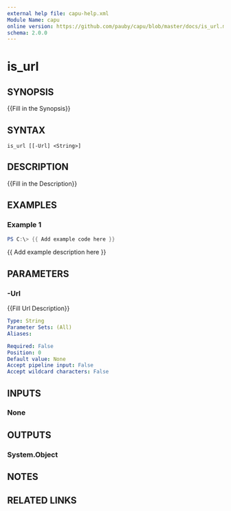 ```yaml
---
external help file: capu-help.xml
Module Name: capu
online version: https://github.com/pauby/capu/blob/master/docs/is_url.md
schema: 2.0.0
---
```


# is_url

## SYNOPSIS
{{Fill in the Synopsis}}

## SYNTAX

```
is_url [[-Url] <String>]
```

## DESCRIPTION
{{Fill in the Description}}

## EXAMPLES

### Example 1
```powershell
PS C:\> {{ Add example code here }}
```

{{ Add example description here }}

## PARAMETERS

### -Url
{{Fill Url Description}}

```yaml
Type: String
Parameter Sets: (All)
Aliases:

Required: False
Position: 0
Default value: None
Accept pipeline input: False
Accept wildcard characters: False
```

## INPUTS

### None

## OUTPUTS

### System.Object
## NOTES

## RELATED LINKS
